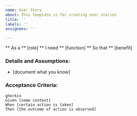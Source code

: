 ```yaml
---
name: User Story
about: This template is for creating user stories
title: ''
labels: ''
assignees: ''

---
```


** As a ** [role]
** I need ** [function]
** So that ** [benefit]

### Details and Assumptions:
* [document what you know]

### Acceptance Criteria:

```
gherkin
Given [some context]
When [certain action is taken]
Then [the outcome of action is observed]
```
